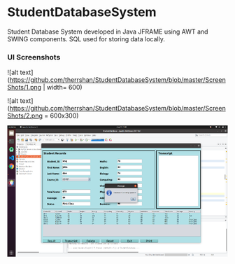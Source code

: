 # StudentDatabaseSystem
Student Database System developed in Java JFRAME using AWT and SWING components. SQL used for storing data locally.

### UI Screenshots
![alt text](https://github.com/therrshan/StudentDatabaseSystem/blob/master/ScreenShots/1.png | width= 600)

![alt text](https://github.com/therrshan/StudentDatabaseSystem/blob/master/ScreenShots/2.png = 600x300)

<img src="https://github.com/therrshan/StudentDatabaseSystem/blob/master/ScreenShots/2.png" alt="" width="600" height="300">
